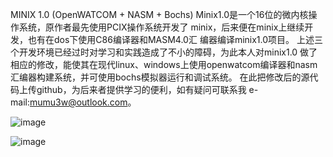 MINIX 1.0 (OpenWATCOM + NASM + Bochs)
Minix1.0是一个16位的微内核操作系统，原作者最先使用PCIX操作系统开发了
minix，后来便在minix上继续开发，也有在dos下使用C86编译器和MASM4.0汇
编器编译minix1.0项目。
上述三个开发环境已经过时对学习和实践造成了不小的障碍，为此本人对minix1.0
做了相应的修改，能使其在现代linux、windows上使用openwatcom编译器和nasm
汇编器构建系统，并可使用bochs模拟器运行和调试系统。
在此把修改后的源代码上传github，为后来者提供学习的便利，如有疑问可联系我
e-mail:mumu3w@outlook.com。

![image](https://github.com/mumu3w/MINIX1/blob/master/tools/2.PNG)

![image](https://github.com/mumu3w/MINIX1/blob/master/tools/1.PNG)

